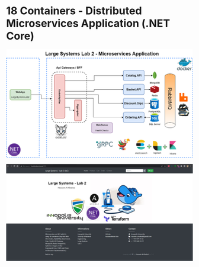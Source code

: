 # 18 Containers - Distributed Microservices Application (.NET Core)
![microservices_remastered](https://raw.githubusercontent.com/husseinahmed-dev/LS-Lab2/main/LS%20Lab%202-Page-4.png)

![microservces_webapp_frontpage_largesystems](https://raw.githubusercontent.com/husseinahmed-dev/LS-Lab2/main/Figure-3.jpg)
